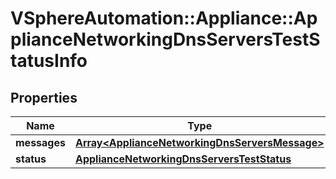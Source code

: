 # VSphereAutomation::Appliance::ApplianceNetworkingDnsServersTestStatusInfo

## Properties
Name | Type | Description | Notes
------------ | ------------- | ------------- | -------------
**messages** | [**Array&lt;ApplianceNetworkingDnsServersMessage&gt;**](ApplianceNetworkingDnsServersMessage.md) | messages | 
**status** | [**ApplianceNetworkingDnsServersTestStatus**](ApplianceNetworkingDnsServersTestStatus.md) |  | 


